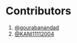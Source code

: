 <!-- @all-contributors please add @username for code, documentation
#### Demo
- [@yourusername](https://github.com/yourusername) -->

# Contributors

1. [@gourabanandad](https://github.com/gourabanandad)
2. [@KANI11112004](https://github.com/KANI11112004)